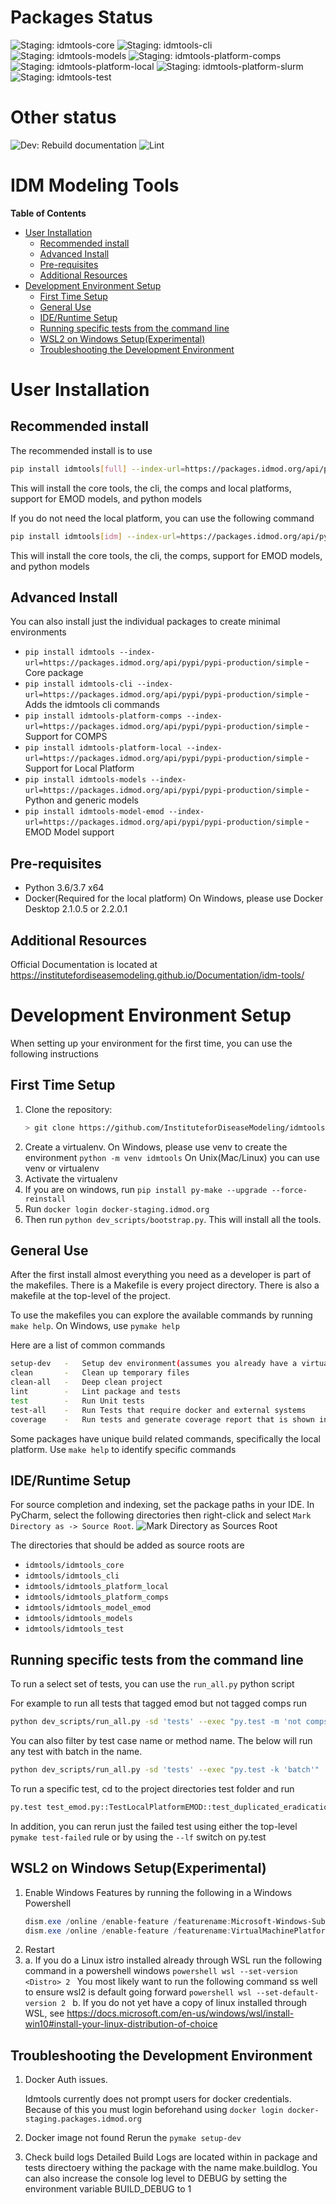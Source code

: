 
# Packages Status
![Staging: idmtools-core](https://github.com/InstituteforDiseaseModeling/idmtools/workflows/Staging:%20idmtools-core/badge.svg?branch=dev)
![Staging: idmtools-cli](https://github.com/InstituteforDiseaseModeling/idmtools/workflows/Staging:%20idmtools-cli/badge.svg?branch=dev)
![Staging: idmtools-models](https://github.com/InstituteforDiseaseModeling/idmtools/workflows/Staging:%20idmtools-models/badge.svg?branch=dev)
![Staging: idmtools-platform-comps](https://github.com/InstituteforDiseaseModeling/idmtools/workflows/Staging:%20idmtools-platform-comps/badge.svg?branch=dev)
![Staging: idmtools-platform-local](https://github.com/InstituteforDiseaseModeling/idmtools/workflows/Staging:%20idmtools-platform-local/badge.svg?branch=dev)
![Staging: idmtools-platform-slurm](https://github.com/InstituteforDiseaseModeling/idmtools/workflows/Staging:%20idmtools-platform-slurm/badge.svg?branch=dev)
![Staging: idmtools-test](https://github.com/InstituteforDiseaseModeling/idmtools/workflows/Staging:%20idmtools-test/badge.svg?branch=dev)

# Other status
![Dev: Rebuild documentation](https://github.com/InstituteforDiseaseModeling/idmtools/workflows/Rebuild%20documentation/badge.svg?branch=dev)
![Lint](https://github.com/InstituteforDiseaseModeling/idmtools/workflows/Lint/badge.svg?branch=dev)

# IDM Modeling Tools

<!-- START doctoc generated TOC please keep comment here to allow auto update -->
<!-- DON'T EDIT THIS SECTION, INSTEAD RE-RUN doctoc TO UPDATE -->
**Table of Contents**

- [User Installation](#user-installation)
  - [Recommended install](#recommended-install)
  - [Advanced Install](#advanced-install)
  - [Pre-requisites](#pre-requisites)
  - [Additional Resources](#additional-resources)
- [Development Environment Setup](#development-environment-setup)
  - [First Time Setup](#first-time-setup)
  - [General Use](#general-use)
  - [IDE/Runtime Setup](#ideruntime-setup)
  - [Running specific tests from the command line](#running-specific-tests-from-the-command-line)
  - [WSL2 on Windows Setup(Experimental)](#wsl2-on-windows-setupexperimental)
  - [Troubleshooting the Development Environment](#troubleshooting-the-development-environment)

<!-- END doctoc generated TOC please keep comment here to allow auto update -->

# User Installation

## Recommended install
The recommended install is to use
```bash
pip install idmtools[full] --index-url=https://packages.idmod.org/api/pypi/pypi-production/simple
```
This will install the core tools, the cli, the comps and local platforms, support for EMOD models, and python models

If you do not need the local platform, you can use the following command
```bash
pip install idmtools[idm] --index-url=https://packages.idmod.org/api/pypi/pypi-production/simple
```
This will install the core tools, the cli, the comps, support for EMOD models, and python models

## Advanced Install
You can also install just the individual packages to create minimal environments

- `pip install idmtools --index-url=https://packages.idmod.org/api/pypi/pypi-production/simple` - Core package
- `pip install idmtools-cli --index-url=https://packages.idmod.org/api/pypi/pypi-production/simple` - Adds the idmtools cli commands
- `pip install idmtools-platform-comps --index-url=https://packages.idmod.org/api/pypi/pypi-production/simple` - Support for COMPS
- `pip install idmtools-platform-local --index-url=https://packages.idmod.org/api/pypi/pypi-production/simple` - Support for Local Platform
- `pip install idmtools-models --index-url=https://packages.idmod.org/api/pypi/pypi-production/simple` - Python and generic models
- `pip install idmtools-model-emod --index-url=https://packages.idmod.org/api/pypi/pypi-production/simple` - EMOD Model support

## Pre-requisites
- Python 3.6/3.7 x64
- Docker(Required for the local platform)
  On Windows, please use Docker Desktop 2.1.0.5 or 2.2.0.1

## Additional Resources

Official Documentation is located at https://institutefordiseasemodeling.github.io/Documentation/idm-tools/

# Development Environment Setup

When setting up your environment for the first time, you can use the following instructions

## First Time Setup
1) Clone the repository:
   ```bash
   > git clone https://github.com/InstituteforDiseaseModeling/idmtools.git
   ```
2) Create a virtualenv. On Windows, please use venv to create the environment
   `python -m venv idmtools`
   On Unix(Mac/Linux) you can use venv or virtualenv
3) Activate the virtualenv
4) If you are on windows, run `pip install py-make --upgrade --force-reinstall`
5) Run `docker login docker-staging.idmod.org`
6) Then run `python dev_scripts/bootstrap.py`. This will install all the tools. 

## General Use
After the first install almost everything you need as a developer is part of the makefiles. There is a Makefile is every project directory. There is also a makefile at the top-level of the project.

To use the makefiles you can explore the available commands by running `make help`. On Windows, use `pymake help` 

Here are a list of common commands

```bash
setup-dev   -   Setup dev environment(assumes you already have a virtualenv)
clean       -   Clean up temporary files
clean-all   -   Deep clean project
lint        -   Lint package and tests
test        -   Run Unit tests
test-all    -   Run Tests that require docker and external systems
coverage    -   Run tests and generate coverage report that is shown in browser
```

Some packages have unique build related commands, specifically the local platform. Use `make help` to identify specific commands

## IDE/Runtime Setup

For source completion and indexing, set the package paths in your IDE. In PyCharm, select the following directories then right-click and select `Mark Directory as -> Source Root`.
![Mark Directory as Sources Root](documentation/images/mark_directory_as_source.png)

The directories that should be added as source roots are
- `idmtools/idmtools_core`
- `idmtools/idmtools_cli`
- `idmtools/idmtools_platform_local`
- `idmtools/idmtools_platform_comps`
- `idmtools/idmtools_model_emod`
- `idmtools/idmtools_models`
- `idmtools/idmtools_test`

## Running specific tests from the command line

To run a select set of tests, you can use the `run_all.py` python script

For example to run all tests that tagged emod but not tagged comps run 
```bash
python dev_scripts/run_all.py -sd 'tests' --exec "py.test -m 'not comps and emod'"
```

You can also filter by test case name or method name. The below will run any test with batch in the name. 
```bash
python dev_scripts/run_all.py -sd 'tests' --exec "py.test -k 'batch'"
```

To run a specific test, cd to the project directories test folder and run
```bash
py.test test_emod.py::TestLocalPlatformEMOD::test_duplicated_eradication
```

In addition, you can rerun just the failed test using either the top-level `pymake test-failed` rule or by using the 
`--lf` switch on py.test

## WSL2 on Windows Setup(Experimental)

1. Enable Windows Features by running the following in a Windows Powershell
   ```powershell
   dism.exe /online /enable-feature /featurename:Microsoft-Windows-Subsystem-Linux /all /norestart
   dism.exe /online /enable-feature /featurename:VirtualMachinePlatform /all /norestart
    ```
2. Restart
3. 
   a. If you do a Linux istro installed already through WSL run the following command in a powershell windows
       ```powershell
       wsl --set-version <Distro> 2
       ```
       You most likely want to run the following command ss well to ensure wsl2 is default going forward
       ```powershell
       wsl --set-default-version 2
       ```
   b. If you do not yet have a copy of linux installed through WSL, see  https://docs.microsoft.com/en-us/windows/wsl/install-win10#install-your-linux-distribution-of-choice

## Troubleshooting the Development Environment

1. Docker Auth issues.

   Idmtools currently does not prompt users for docker credentials. Because of this you must login
   beforehand using `docker login docker-staging.packages.idmod.org`
2. Docker image not found
   Rerun the `pymake setup-dev`
3. Check build logs Detailed Build Logs are located within in package and tests directoery withing the package with the name make.buildlog. You can also increase the console log level to DEBUG by setting the environment variable BUILD_DEBUG to 1
